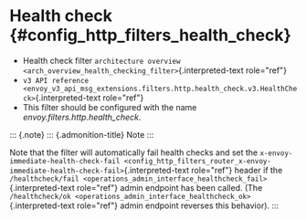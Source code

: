 Health check {#config_http_filters_health_check}
============

-   Health check filter
    `architecture overview <arch_overview_health_checking_filter>`{.interpreted-text
    role="ref"}
-   `v3 API reference <envoy_v3_api_msg_extensions.filters.http.health_check.v3.HealthCheck>`{.interpreted-text
    role="ref"}
-   This filter should be configured with the name
    *envoy.filters.http.health\_check*.

::: {.note}
::: {.admonition-title}
Note
:::

Note that the filter will automatically fail health checks and set the
`x-envoy-immediate-health-check-fail
<config_http_filters_router_x-envoy-immediate-health-check-fail>`{.interpreted-text
role="ref"} header if the
`/healthcheck/fail <operations_admin_interface_healthcheck_fail>`{.interpreted-text
role="ref"} admin endpoint has been called. (The
`/healthcheck/ok <operations_admin_interface_healthcheck_ok>`{.interpreted-text
role="ref"} admin endpoint reverses this behavior).
:::
